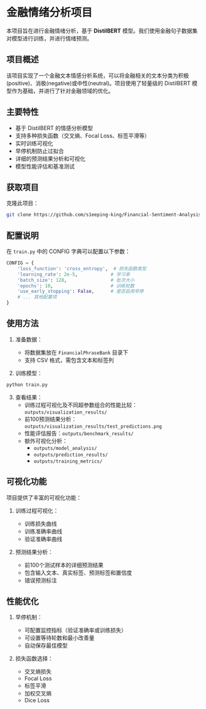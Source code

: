 # 金融情绪分析项目

本项目旨在进行金融情绪分析，基于 **DistilBERT** 模型。我们使用金融句子数据集对模型进行训练，并进行情绪预测。

## 项目概述

该项目实现了一个金融文本情感分析系统，可以将金融相关的文本分类为积极(positive)、消极(negative)或中性(neutral)。项目使用了轻量级的 DistilBERT 模型作为基础，并进行了针对金融领域的优化。

## 主要特性

- 基于 DistilBERT 的情感分析模型
- 支持多种损失函数（交叉熵、Focal Loss、标签平滑等）
- 实时训练可视化
- 早停机制防止过拟合
- 详细的预测结果分析和可视化
- 模型性能评估和基准测试

## 获取项目

克隆此项目：

```bash
git clone https://github.com/s1eeping-king/Financial-Sentiment-Analysis.git
```

## 配置说明

在 `train.py` 中的 CONFIG 字典可以配置以下参数：

```python
CONFIG = {
    'loss_function': 'cross_entropy',  # 损失函数类型
    'learning_rate': 2e-5,            # 学习率
    'batch_size': 128,                # 批次大小
    'epochs': 10,                     # 训练轮数
    'use_early_stopping': False,      # 是否启用早停
    # ... 其他配置项
}
```

## 使用方法

1. 准备数据：
   - 将数据集放在 `FinancialPhraseBank` 目录下
   - 支持 CSV 格式，需包含文本和标签列

2. 训练模型：
```bash
python train.py
```

3. 查看结果：
   - 训练过程可视化及不同超参数组合的性能比较：`outputs/visualization_results/`
   - 前100预测结果分析：`outputs/visualization_results/test_predictions.png`
   - 性能评估报告：`outputs/benchmark_results/`
   - 额外可视化分析：
       - `outputs/model_analysis/`
       - `outputs/prediction_results/`
       - `outputs/training_metrics/`

## 可视化功能

项目提供了丰富的可视化功能：

1. 训练过程可视化：
   - 训练损失曲线
   - 训练准确率曲线
   - 验证准确率曲线

2. 预测结果分析：
   - 前100个测试样本的详细预测结果
   - 包含输入文本、真实标签、预测标签和置信度
   - 错误预测标注

## 性能优化

1. 早停机制：
   - 可配置监控指标（验证准确率或训练损失）
   - 可设置等待轮数和最小改善量
   - 自动保存最佳模型

2. 损失函数选择：
   - 交叉熵损失
   - Focal Loss
   - 标签平滑
   - 加权交叉熵
   - Dice Loss
